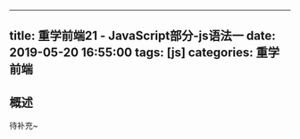 
---
title: 重学前端21 - JavaScript部分-js语法一
date: 2019-05-20 16:55:00
tags: [js]
categories: 重学前端
---

## 概述
待补充~